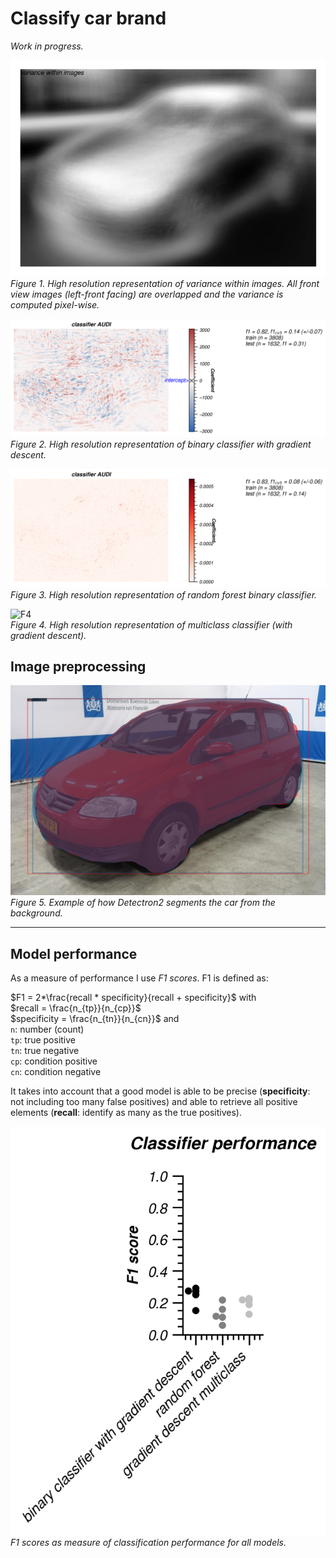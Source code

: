 # Classify car brand

_Work in progress._

![F1](../assets/variance.png)  
_Figure 1. High resolution representation of variance within images. All front view images (left-front facing) are overlapped and the variance is computed pixel-wise._

![F2](../assets/binary_classifier_with_gradient_descent.png)  
_Figure 2. High resolution representation of binary classifier with gradient descent._

![F3](../assets/random_forest.png)  
_Figure 3. High resolution representation of random forest binary classifier._

![F4](../assets/gradient_descent_multiclass.png)  
_Figure 4. High resolution representation of multiclass classifier (with gradient descent)._

## Image preprocessing

![F5](../assets/2019-9-2209-00-masked.png)
_Figure 5. Example of how Detectron2 segments the car from the background._

- - - -
## Model performance

As a measure of performance I use _F1 scores_. F1 is defined as:

$F1 = 2*\frac{recall * specificity}{recall + specificity}$ with  
$recall = \frac{n_{tp}}{n_{cp}}$  
$specificity = \frac{n_{tn}}{n_{cn}}$ and  
`n`: number (count)  
`tp`: true positive  
`tn`: true negative  
`cp`: condition positive  
`cn`: condition negative  

It takes into account that a good model is able to be precise (**specificity**: not including too many false positives) and able to retrieve all positive elements (**recall**: identify as many as the true positives).

![model performance](./model-performance-classification.png)  
_F1 scores as measure of classification performance for all models._
